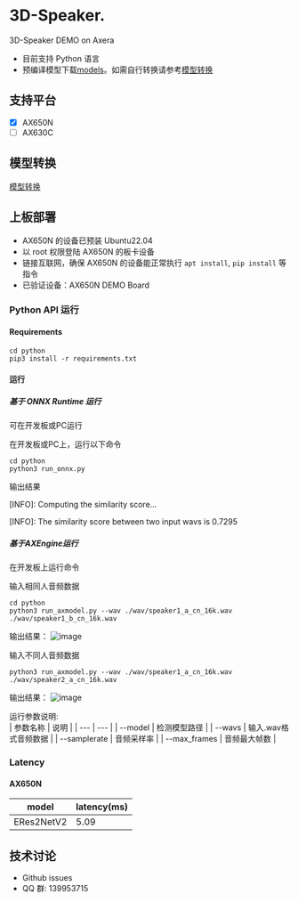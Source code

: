 # 3D-Speaker.
3D-Speaker DEMO on Axera

- 目前支持  Python 语言 
- 预编译模型下载[models](https://github.com/wzf19947/PPOCR_v5/releases/download/v1.0.0/model.tar.gz)。如需自行转换请参考[模型转换](/model_convert/README.md)

## 支持平台

- [x] AX650N
- [ ] AX630C

## 模型转换

[模型转换](./model_convert/README.md)

## 上板部署

- AX650N 的设备已预装 Ubuntu22.04
- 以 root 权限登陆 AX650N 的板卡设备
- 链接互联网，确保 AX650N 的设备能正常执行 `apt install`, `pip install` 等指令
- 已验证设备：AX650N DEMO Board

### Python API 运行

#### Requirements

```
cd python
pip3 install -r requirements.txt
``` 

#### 运行

##### 基于 ONNX Runtime 运行  
可在开发板或PC运行 

在开发板或PC上，运行以下命令  
```  
cd python
python3 run_onnx.py
```
输出结果

[INFO]: Computing the similarity score...

[INFO]: The similarity score between two input wavs is 0.7295

##### 基于AXEngine运行  
在开发板上运行命令

输入相同人音频数据
```
cd python  
python3 run_axmodel.py --wav ./wav/speaker1_a_cn_16k.wav ./wav/speaker1_b_cn_16k.wav
```  
输出结果：
![image](https://github.com/user-attachments/assets/b2c47af5-e5a4-461a-b69a-262a01f298e5)



输入不同人音频数据
```
python3 run_axmodel.py --wav ./wav/speaker1_a_cn_16k.wav ./wav/speaker2_a_cn_16k.wav
```
输出结果： 
![image](https://github.com/user-attachments/assets/4128ec72-5db9-4098-9f29-0d9268e6c1ba)



运行参数说明:  
| 参数名称 | 说明  |
| --- | --- | 
| --model | 检测模型路径 | 
| --wavs | 输入.wav格式音频数据 | 
| --samplerate | 音频采样率 | 
| --max_frames | 音频最大帧数 | 

### Latency

#### AX650N

| model | latency(ms) |
|---|---|
|ERes2NetV2|5.09|



## 技术讨论

- Github issues
- QQ 群: 139953715

